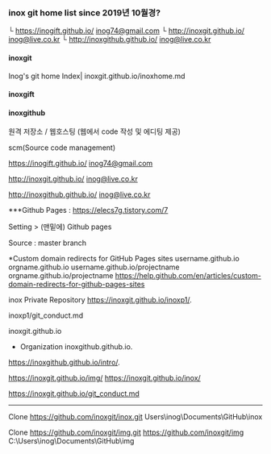 ### inox git home list  since 2019년 10월경?
  └ https://inogift.github.io/  inog74@gmail.com
  └ http://inoxgit.github.io/ inog@live.co.kr
  └ http://inoxgithub.github.io/  inog@live.co.kr


#### inoxgit 
  Inog's git home Index| inoxgit.github.io/inoxhome.md
 
#### inoxgift

#### inoxgithub


 
 원격 저장소 / 웹호스팅 
(웹에서 code 작성 및 에디팅 제공)

scm(Source code management)

https://inogift.github.io/  inog74@gmail.com

http://inoxgit.github.io/ inog@live.co.kr

http://inoxgithub.github.io/  inog@live.co.kr


***Github Pages : https://elecs7g.tistory.com/7

Setting > (맨밑에) Github pages  

Source : master branch

*Custom domain redirects for GitHub Pages sites
username.github.io
orgname.github.io
username.github.io/projectname
orgname.github.io/projectname
https://help.github.com/en/articles/custom-domain-redirects-for-github-pages-sites

inox Private Repository
https://inoxgit.github.io/inoxp1/.

inoxp1/git_conduct.md

inoxgit.github.io



* Organization
inoxgithub.github.io.

 https://inoxgithub.github.io/intro/.


https://inoxgit.github.io/img/
https://inoxgit.github.io/inox/

https://inoxgit.github.io/git_conduct.md

-------------------------------------------------------------------
Clone  https://github.com/inoxgit/inox.git
Users\inog\Documents\GitHub\inox

Clone https://github.com/inoxgit/img.git
https://github.com/inoxgit/img
C:\Users\inog\Documents\GitHub\img
